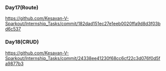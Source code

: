 ### Day17(Route)

https://github.com/Kesavan-V-Sparkout/Internship_Tasks/commit/182dad151ec27e1eeb0020ffa9d8d3f03bd6c537

### Day18(CRUD)

https://github.com/Kesavan-V-Sparkout/Internship_Tasks/commit/24338ee41230f68cc6cf22c3d076f0d5fa9877b3
